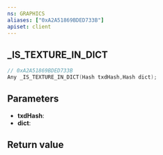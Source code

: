 ```yaml
---
ns: GRAPHICS
aliases: ["0xA2A51869BDED733B"]
apiset: client
---
```

## _IS_TEXTURE_IN_DICT

```c
// 0xA2A51869BDED733B
Any _IS_TEXTURE_IN_DICT(Hash txdHash,Hash dict);
```


## Parameters
* **txdHash**:
* **dict**:

## Return value
